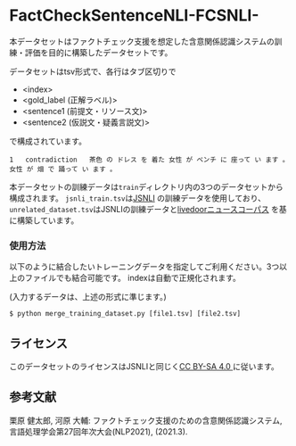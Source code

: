# FactCheckSentenceNLI-FCSNLI-
本データセットはファクトチェック支援を想定した含意関係認識システムの訓練・評価を目的に構築したデータセットです。

データセットはtsv形式で、各行はタブ区切りで
- \<index>
- <gold_label (正解ラベル)>
- <sentence1 (前提文・リソース文)>
- <sentence2 (仮説文・疑義言説文)>

で構成されています。

```
1	contradiction	茶色 の ドレス を 着た 女性 が ベンチ に 座って い ます 。	女性 が 畑 で 踊って い ます 。
```
本データセットの訓練データは```train```ディレクトリ内の3つのデータセットから構成されます。
```jsnli_train.tsv```は[JSNLI](http://nlp.ist.i.kyoto-u.ac.jp/index.php?%E6%97%A5%E6%9C%AC%E8%AA%9ESNLI%28JSNLI%29%E3%83%87%E3%83%BC%E3%82%BF%E3%82%BB%E3%83%83%E3%83%88)
の訓練データを使用しており、
```unrelated_dataset.tsv```はJSNLIの訓練データと[livedoorニュースコーパス](https://www.rondhuit.com/download.html#ldcc) を基に構築しています。

### 使用方法
以下のように結合したいトレーニングデータを指定してご利用ください。3つ以上のファイルでも結合可能です。
indexは自動で正規化されます。
 
(入力するデータは、上述の形式に準じます。)
 
```$ python merge_training_dataset.py [file1.tsv] [file2.tsv]```
 
 
## ライセンス
このデータセットのライセンスはJSNLIと同じく[CC BY-SA 4.0 ](https://creativecommons.org/licenses/by-sa/4.0/) に従います。
 
 
## 参考文献
栗原 健太郎, 河原 大輔: ファクトチェック支援のための含意関係認識システム, 言語処理学会第27回年次大会(NLP2021), (2021.3).
